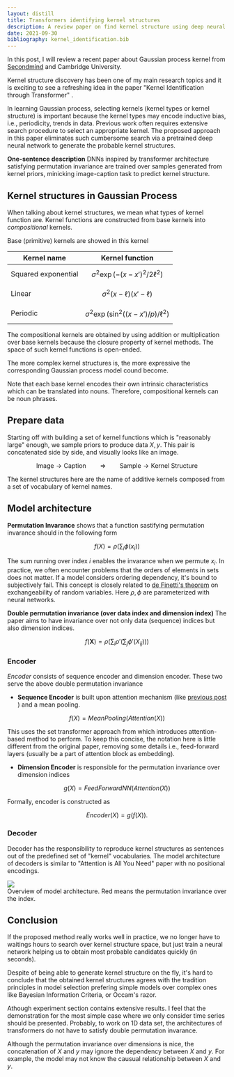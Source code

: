 ```yaml
---
layout: distill
title: Transformers identifying kernel structures
description: A review paper on find kernel structure using deep neural network
date: 2021-09-30
bibliography: kernel_identification.bib
---
```


In this post, I will review a recent paper <d-cite key="kernel_identification"></d-cite> about Gaussian process kernel from <a href="https://www.secondmind.ai/">Secondmind</a> and Cambridge University.

Kernel structure discovery has been one of my main research topics <d-cite key="ICML2016,ICML2019, AAAI2021"> </d-cite> and it is exciting to see a refreshing idea in the paper "Kernel Identification through Transformer" <d-cite key="kernel_identification"></d-cite>. 

In learning Gaussian process, selecting kernels (kernel types or kernel structure) is important because the kernel types may encode inductive bias, i.e., periodicity, trends in data. Previous work often requires extensive search procedure to select an appropriate kernel. The proposed approach in this paper <d-cite key="kernel_identification"></d-cite> eliminates such cumbersome search via a pretrained deep neural network to generate the probable kernel structures. 



**One-sentence description** DNNs inspired by transformer architecture satisfying permutation invariance are trained over samples generated from kernel priors, minicking image-caption task to predict kernel structure.

## Kernel structures in Gaussian Process

When talking about kernel structures, we mean what types of kernel function are. Kernel functions are constructed from base kernels into *compositional* kernels.

Base (primitive) kernels are showed in this kernel

| Kernel name | Kernel function |
|-------------|-----------------|
|       Squared exponential      |       $$\sigma^2 \exp(-(x-x')^2/2\ell^2)$$         |
|        Linear     |     $$\sigma^2 (x - \ell) (x' - \ell)$$            |
|         Periodic    |       $$\sigma^2 \exp (\sin^2((x-x')/p)/\ell^2)$$          |

The compositional kernels are obtained by using addition or multiplication over base kernels because the closure property of kernel methods. The space of such kernel functions is open-ended. 

The more complex kernel structures is, the more expressive the corresponding Gaussian process model cound become. 

Note that each base kernel encodes their own intrinsic characteristics which can be translated into nouns. Therefore, compositional kernels can be noun phrases. 

## Prepare data
Starting off with building a set of kernel functions which is "reasonably large" enough, we sample priors to produce data $X, y$. This pair is concatenated side by side, and visually looks like an image. 

$$
\text{Image} \to \text{Caption}   \qquad \Rightarrow  \qquad \text{Sample} \to \text{Kernel Structure}
$$

The kernel structures here are the name of additive kernels composed from a set of vocabulary of kernel names. 

## Model architecture

**Permutation Invarance** <d-cite key="deep_sets"> </d-cite> shows that a function sastifying permutation invarance should in the following form

$$
f(X) = \rho\left(\sum_i \phi(x_i) \right)
$$

The sum running over index $i$ enables the invarance when we permute $x_i$. In practice, we often encounter problems that the orders of elements in sets does not matter. If a model considers ordering dependency, it's bound to subjectively fail. This concept is closely related to <a href="https://en.wikipedia.org/wiki/De_Finetti%27s_theorem">de Finetti's theorem</a> on exchangeability of random variables. Here $\rho, \phi$ are parameterized with neural networks.

**Double permutation invariance (over data index and dimension index)** The paper aims to have invariance over  not only data (sequence) indices but also dimension indices.

$$
f(\mathbf{X}) = \rho\left( \sum_i \rho' \left(\sum_j \phi'(X_{ij})\right) \right)
$$

### Encoder
*Encoder* consists of sequence encoder and dimension encoder. These two serve the above double permutation invariance

 + **Sequence Encoder** is built upon attention mechanism (like <a href="https://anh-tong.github.io/blog/2021/performer/"> previous post </a>) and a mean pooling. 

 $$
 f(X) = MeanPooling(Attention(X))
 $$

This uses the set transformer approach from<d-cite key="set_transformer"></d-cite> which introduces attention-based method to perform. To keep this concise, the notation here is little different from the original paper, removing some details i.e., feed-forward layers (usually be a part of attention block as embedding). 

 + **Dimension Encoder** is responsible for the permutation invariance over dimension indices

 $$
 g(X) = FeedForwardNN(Attention(X))
 $$

Formally, encoder is constructed as

 $$Encoder(X) = g(f(X)).$$

### Decoder
Decoder has the responsibility to reproduce kernel structures as sentences out of the predefined set of "kernel" vocabularies. The model architecture of decoders is similar to "Attention is All You Need" paper <d-cite key="attention"> </d-cite> with no positional encodings.

<div>
    <img class="center" src="{{ site.baseurl }}/assets/img/kernel_transformer.jpg">
</div>

<div class="caption">
Overview of model architecture. Red means the permutation invariance over the index.
</div>


## Conclusion

If the proposed method really works well in practice, we no longer have to waitings hours to search over kernel structure space, but just train a neural network helping us to obtain most probable candidates quickly (in seconds).

Despite of being able to generate kernel structure on the fly, it's hard to conclude that the obtained kernel structures agrees with the tradition principles in model selection prefering simple models over complex ones like Bayesian Information Criteria, or Occam's razor. 

Athough experiment section contains extensive results. I feel that the demonstration for the most simple case where we only consider time series should be presented. Probably, to work on 1D data set, the architectures of transformers do not have to satisfy double permutation invarance.

Although the permutation invariance over dimensions is nice, the concatenation of $X$ and $y$ may ignore the dependency between $X$ and $y$. For example, the model may not know the causual relationship between $X$ and $y$. 